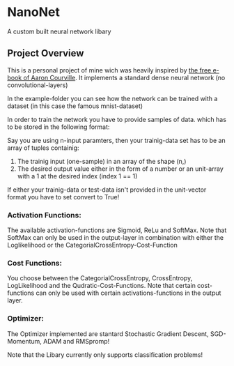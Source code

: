 # NanoNet
A custom built neural network libary

## Project Overview 
This is a personal project of mine wich was heavily inspired by 
[the free e-book of Aaron Courville](http://neuralnetworksanddeeplearning.com). It implements a standard dense neural network (no convolutional-layers)

In the example-folder you can see how the network can be trained with a dataset (in this case the famous mnist-dataset)

In order to train the network you have to provide samples of data. which has to be stored in the following format:

Say you are using n-input paramters, then your trainig-data set has to be an array of tuples containig:
1. The trainig input (one-sample) in an array of the shape (n,)
2. The desired output value either in the form of a number or an unit-array with a 1 at the desired index
    (index 1 == 1)

If either your trainig-data or test-data isn't provided in the unit-vector format you have to set convert to True!


### Activation Functions:
The available activation-functions are Sigmoid, ReLu and SoftMax. Note that SoftMax can only be used in the output-layer in combination with either the Loglikelihood or the CategorialCrossEntropy-Cost-Function


### Cost Functions:
You choose between the CategorialCrossEntropy, CrossEntropy, LogLikelihood and the Qudratic-Cost-Functions.
Note that certain cost-functions can only be used with certain activations-functions in the output layer.


### Optimizer:
The Optimizer implemented are stantard Stochastic Gradient Descent, SGD-Momentum, ADAM and RMSpromp!

Note that the Libary currently only supports classification problems!